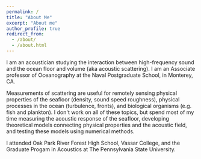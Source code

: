 ```yaml
---
permalink: /
title: "About Me"
excerpt: "About me"
author_profile: true
redirect_from:
  - /about/
  - /about.html
---
```


I am an acoustician studying the interaction between high-frequency sound and the ocean floor and volume (aka acoustic scattering). I am an Associate professor of Oceanography at the Naval Postgraduate School, in Monterey, CA. 

Measurements of scattering are useful for remotely sensing physical properties of the seafloor (density, sound speed roughness), physical processes in the ocean (turbulence, fronts), and biological organisms (e.g. fish and plankton). I don't work on all of these topics, but spend most of my time measuring the acoustic response of the seafloor, developing theoretical models connecting physical properties and the acoustic field, and testing these models using numerical methods.


I attended Oak Park River Forest High School, Vassar College, and the Graduate Progam in Acoustics at The Pennsylvania State University.